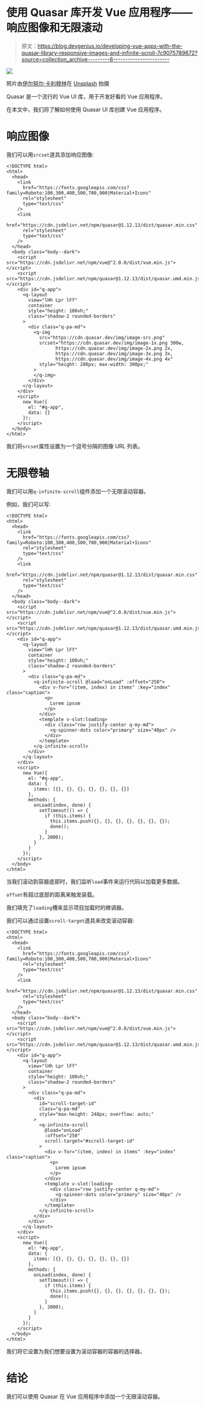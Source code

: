 # 使用 Quasar 库开发 Vue 应用程序——响应图像和无限滚动

> 原文：<https://blog.devgenius.io/developing-vue-apps-with-the-quasar-library-responsive-images-and-infinite-scroll-7c9075789672?source=collection_archive---------6----------------------->

![](img/e4e1e79d2cbdab542d7ac74710cc63c3.png)

照片由[伊尔努尔·卡利穆林](https://unsplash.com/@kalimullin?utm_source=medium&utm_medium=referral)在 [Unsplash](https://unsplash.com?utm_source=medium&utm_medium=referral) 拍摄

Quasar 是一个流行的 Vue UI 库，用于开发好看的 Vue 应用程序。

在本文中，我们将了解如何使用 Quasar UI 库创建 Vue 应用程序。

# 响应图像

我们可以用`srcset`道具添加响应图像:

```
<!DOCTYPE html>
<html>
  <head>
    <link
      href="https://fonts.googleapis.com/css?family=Roboto:100,300,400,500,700,900|Material+Icons"
      rel="stylesheet"
      type="text/css"
    />
    <link
      href="https://cdn.jsdelivr.net/npm/quasar@1.12.13/dist/quasar.min.css"
      rel="stylesheet"
      type="text/css"
    />
  </head>
  <body class="body--dark">
    <script src="https://cdn.jsdelivr.net/npm/vue@^2.0.0/dist/vue.min.js"></script>
    <script src="https://cdn.jsdelivr.net/npm/quasar@1.12.13/dist/quasar.umd.min.js"></script>
    <div id="q-app">
      <q-layout
        view="lHh Lpr lFf"
        container
        style="height: 100vh;"
        class="shadow-2 rounded-borders"
      >
        <div class="q-pa-md">
          <q-img
            src="https://cdn.quasar.dev/img/image-src.png"
            srcset="https://cdn.quasar.dev/img/image-1x.png 300w,
                  https://cdn.quasar.dev/img/image-2x.png 2x,
                  https://cdn.quasar.dev/img/image-3x.png 3x,
                  https://cdn.quasar.dev/img/image-4x.png 4x"
            style="height: 280px; max-width: 300px;"
          >
          </q-img>
        </div>
      </q-layout>
    </div>
    <script>
      new Vue({
        el: "#q-app",
        data: {}
      });
    </script>
  </body>
</html>
```

我们将`srcset`属性设置为一个逗号分隔的图像 URL 列表。

# 无限卷轴

我们可以用`q-infinite-scroll`组件添加一个无限滚动容器。

例如，我们可以写:

```
<!DOCTYPE html>
<html>
  <head>
    <link
      href="https://fonts.googleapis.com/css?family=Roboto:100,300,400,500,700,900|Material+Icons"
      rel="stylesheet"
      type="text/css"
    />
    <link
      href="https://cdn.jsdelivr.net/npm/quasar@1.12.13/dist/quasar.min.css"
      rel="stylesheet"
      type="text/css"
    />
  </head>
  <body class="body--dark">
    <script src="https://cdn.jsdelivr.net/npm/vue@^2.0.0/dist/vue.min.js"></script>
    <script src="https://cdn.jsdelivr.net/npm/quasar@1.12.13/dist/quasar.umd.min.js"></script>
    <div id="q-app">
      <q-layout
        view="lHh Lpr lFf"
        container
        style="height: 100vh;"
        class="shadow-2 rounded-borders"
      >
        <div class="q-pa-md">
          <q-infinite-scroll @load="onLoad" :offset="250">
            <div v-for="(item, index) in items" :key="index" class="caption">
              <p>
                Lorem ipsum
              </p>
            </div>
            <template v-slot:loading>
              <div class="row justify-center q-my-md">
                <q-spinner-dots color="primary" size="40px" />
              </div>
            </template>
          </q-infinite-scroll>
        </div>
      </q-layout>
    </div>
    <script>
      new Vue({
        el: "#q-app",
        data: {
          items: [{}, {}, {}, {}, {}, {}, {}]
        },
        methods: {
          onLoad(index, done) {
            setTimeout(() => {
              if (this.items) {
                this.items.push({}, {}, {}, {}, {}, {}, {});
                done();
              }
            }, 2000);
          }
        }
      });
    </script>
  </body>
</html>
```

当我们滚动到容器底部时，我们监听`load`事件来运行代码以加载更多数据。

`offset`有超过底部的距离来触发装载。

我们填充了`loading`槽来显示项目加载时的微调器。

我们可以通过设置`scroll-target`道具来改变滚动容器:

```
<!DOCTYPE html>
<html>
  <head>
    <link
      href="https://fonts.googleapis.com/css?family=Roboto:100,300,400,500,700,900|Material+Icons"
      rel="stylesheet"
      type="text/css"
    />
    <link
      href="https://cdn.jsdelivr.net/npm/quasar@1.12.13/dist/quasar.min.css"
      rel="stylesheet"
      type="text/css"
    />
  </head>
  <body class="body--dark">
    <script src="https://cdn.jsdelivr.net/npm/vue@^2.0.0/dist/vue.min.js"></script>
    <script src="https://cdn.jsdelivr.net/npm/quasar@1.12.13/dist/quasar.umd.min.js"></script>
    <div id="q-app">
      <q-layout
        view="lHh Lpr lFf"
        container
        style="height: 100vh;"
        class="shadow-2 rounded-borders"
      >
        <div class="q-pa-md">
          <div
            id="scroll-target-id"
            class="q-pa-md"
            style="max-height: 248px; overflow: auto;"
          >
            <q-infinite-scroll
              @load="onLoad"
              :offset="250"
              scroll-target="#scroll-target-id"
            >
              <div v-for="(item, index) in items" :key="index" class="caption">
                <p>
                  Lorem ipsum
                </p>
              </div>
              <template v-slot:loading>
                <div class="row justify-center q-my-md">
                  <q-spinner-dots color="primary" size="40px" />
                </div>
              </template>
            </q-infinite-scroll>
          </div>
        </div>
      </q-layout>
    </div>
    <script>
      new Vue({
        el: "#q-app",
        data: {
          items: [{}, {}, {}, {}, {}, {}, {}]
        },
        methods: {
          onLoad(index, done) {
            setTimeout(() => {
              if (this.items) {
                this.items.push({}, {}, {}, {}, {}, {}, {});
                done();
              }
            }, 2000);
          }
        }
      });
    </script>
  </body>
</html>
```

我们将它设置为我们想要设置为滚动容器的容器的选择器。

# 结论

我们可以使用 Quasar 在 Vue 应用程序中添加一个无限滚动容器。